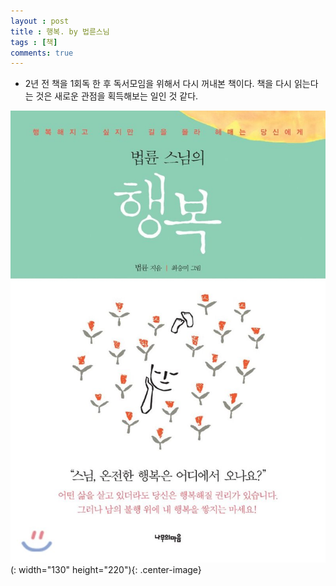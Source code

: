 ```yaml
---
layout : post
title : 행복. by 법륜스님
tags : [책]
comments: true
---
```

- 2년 전 책을 1회독 한 후 독서모임을 위해서 다시 꺼내본 책이다. 책을 다시 읽는다는 것은 새로운 관점을 획득해보는 일인 것 같다.


![행복](../images/book-6.jpeg)(: width="130" height="220"){: .center-image}
